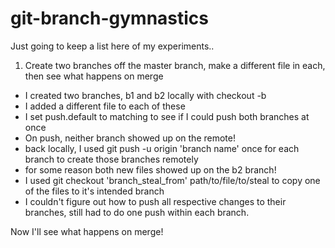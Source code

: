 # git-branch-gymnastics

Just going to keep a list here of my experiments..

1. Create two branches off the master branch, make a different file in each, then see what happens on merge

- I created two branches, b1 and b2 locally with checkout -b
- I added a different file to each of these
- I set push.default to matching to see if I could push both branches at once
- On push, neither branch showed up on the remote!
- back locally, I used git push -u origin 'branch name' once for each branch to create those branches remotely
- for some reason both new files showed up on the b2 branch!
- I used git checkout 'branch_steal_from' path/to/file/to/steal to copy one of the files to it's intended branch
- I couldn't figure out how to push all respective changes to their branches, still had to do one push within each branch.


Now I'll see what happens on merge!

